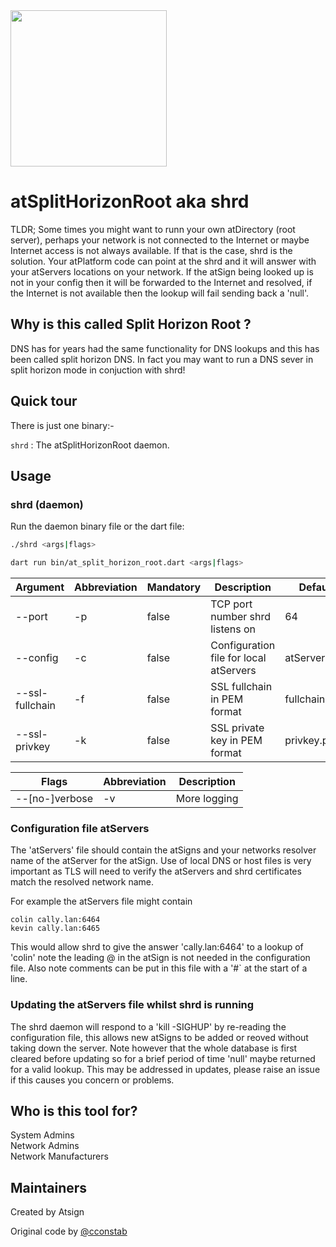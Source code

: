 <img width=250px src="https://atsign.dev/assets/img/atPlatform_logo_gray.svg?sanitize=true">

# atSplitHorizonRoot aka shrd

TLDR;
Some times you might want to runn your own atDirectory (root server), perhaps your network is not connected to the Internet or maybe Internet access is not always available.
If that is the case, shrd is the solution. Your atPlatform code can point at the shrd and it will answer with your atServers locations on your network. If the atSign being looked up is not in your config then it will be forwarded to the Internet and resolved, if the Internet is not available then the lookup will fail sending back a 'null'.

## Why is this called Split Horizon Root ?
DNS has for years had the same functionality for DNS lookups and this has been called split horizon DNS. In fact you may want to run a DNS sever in split horizon mode in conjuction with shrd!


## Quick tour

There is just one binary:-

`shrd` : The atSplitHorizonRoot daemon. 



## Usage

### shrd (daemon)
Run the daemon binary file or the dart file:
```sh
./shrd <args|flags>
```
```sh
dart run bin/at_split_horizon_root.dart <args|flags>
```

| Argument        | Abbreviation | Mandatory | Description                                                                         |    Default    |
|-----------------|--------------|-----------|-------------------------------------------------------------------------------------|---------------|
| --port          | -p           | false     | TCP port number shrd listens on                                                     |      64       |
| --config        | -c           | false     | Configuration file for local atServers                                              |   atServers   |
| --ssl-fullchain | -f           | false     | SSL fullchain in PEM format                                                         | fullchain.pem |
| --ssl-privkey   | -k           | false     | SSL private key in PEM format                                                       |  privkey.pem  |

| Flags               | Abbreviation | Description                                                                     |
|---------------------|--------------|---------------------------------------------------------------------------------|
| --[no-]verbose      | -v           | More logging                                                                    |

### Configuration file atServers

The 'atServers' file should contain the atSigns and your networks resolver name of the atServer for the atSign. Use of local DNS or host files is very important as TLS will need to verify the atServers and shrd certificates match the resolved network name. 

For example the atServers file might contain 

```
colin cally.lan:6464
kevin cally.lan:6465
```

This would allow shrd to give the answer 'cally.lan:6464' to a lookup of 'colin' note the leading @ in the atSign is not needed in the configuration file. Also note comments can be put in this file with a '#` at the start of a line.

### Updating the atServers file whilst shrd is running

The shrd daemon will respond to a 'kill -SIGHUP' by re-reading the configuration file, this allows new atSigns to be added or reoved without taking down the server. Note however that the whole database is first cleared before updating so for a brief period of time 'null' maybe returned for a valid lookup. This may be addressed in updates, please raise an issue if this causes you concern or problems.

## Who is this tool for?

System Admins  
Network Admins  
Network Manufacturers


## Maintainers

Created by Atsign 

Original code by [@cconstab](https://github.com/cconstab)

